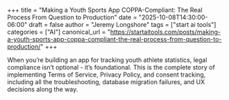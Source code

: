 +++
title = "Making a Youth Sports App COPPA-Compliant: The Real Process From Question to Production"
date = "2025-10-08T14:30:00-06:00"
draft = false
author = "Jeremy Longshore"
tags = ["start ai tools"]
categories = ["AI"]
canonical_url = "https://startaitools.com/posts/making-a-youth-sports-app-coppa-compliant-the-real-process-from-question-to-production/"
+++

When you’re building an app for tracking youth athlete statistics, legal compliance isn’t optional - it’s foundational. This is the complete story of implementing Terms of Service, Privacy Policy, and consent tracking, including all the troubleshooting, database migration failures, and UX decisions along the way.
